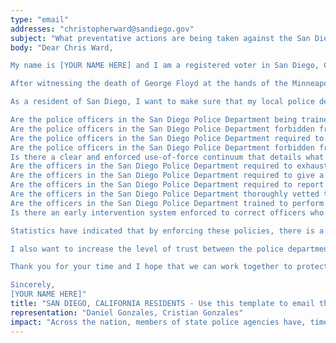 ```yaml
---
type: "email"
addresses: "christopherward@sandiego.gov"
subject: "What preventative actions are being taken against the San Diego Police Department?"
body: "Dear Chris Ward,

My name is [YOUR NAME HERE] and I am a registered voter in San Diego, California. I am writing to you today to ask what you are doing, as the City Council of San Diego, to ensure that your officers are not abusing their power and are held accountable for their actions.

After witnessing the death of George Floyd at the hands of the Minneapolis Police Department, I am left feeling outraged, frustrated, and hurt. The system has failed yet another black man and we are anxiously waiting to see if the officers responsible for his death will face consequences.

As a resident of San Diego, I want to make sure that my local police department is taking the necessary preventative measures to ensure that incidents like this will not occur in the future. So I ask:

Are the police officers in the San Diego Police Department being trained to de-escalate altercations by using peaceful conflict resolution strategies?
Are the police officers in the San Diego Police Department forbidden from using carotid restraints (chokeholds, strangleholds, etc.) and hog-tying methods? Furthermore, are they forbidden from transporting civilians in uncomfortable positions, such as face down in a vehicle?
Are the police officers in the San Diego Police Department required to intervene if they witness another officer using excessive force? Will officers be reprimanded if they fail to intervene?
Are the police officers in the San Diego Police Department forbidden from shooting at moving vehicles?
Is there a clear and enforced use-of-force continuum that details what weapons and force are acceptable in a wide variety of civilian-police interactions?
Are the officers in the San Diego Police Department required to exhaust every other possible option before using excessive force?
Are the officers in the San Diego Police Department required to give a verbal warning to civilians before drawing their weapon or using excessive force?
Are the officers in the San Diego Police Department required to report each time they threaten to or use force on civilians?
Are the officers in the San Diego Police Department thoroughly vetted to ensure that they do not have a history with abuse, racism, xenophobia, homophobia / transphobia, or discrimination?
Are the officers in the San Diego Police Department trained to perform and seek necessary medical action after using excessive force?
Is there an early intervention system enforced to correct officers who use excessive force? Additionally, how many complaints does an officer have to receive before they are reprimanded? Before they are terminated? More than three complaints are unacceptable.

Statistics have indicated that by enforcing these policies, there is a significant decrease in civilian complaints and injury due to excessive force. If any of the policies are not currently in place, then what is being done to ensure that they are going to be enforced in the near future? What can I do, as a concerned citizen, to set these policies in motion?

I also want to increase the level of trust between the police department and the community. To establish trust, there has to be transparency. I would like to see the San Diego Police Department collect and report data on civilian deaths that occurred in custody and as a result of an officer’s use of excessive force. The data should be broken down by demographics and should showcase the race, gender, sexuality, and religion of the civilians. Allowing the public access to this information will show us where we, as a community, fall short.

Thank you for your time and I hope that we can work together to protect the San Diego community. I refuse to let the next hashtag come from here.

Sincerely,
[YOUR NAME HERE]"
title: "SAN DIEGO, CALIFORNIA RESIDENTS - Use this template to email the City Council of San Diego to quiz them on what preventive actions are being taken to protect against police brutality from the San Diego Police Department."
representation: "Daniel Gonzales, Cristian Gonzales"
impact: "Across the nation, members of state police agencies have, time and time again, abused their power and have killed black Americans in a horrific manner, devoid of any lawfulness. Our nation has observed the cruel and evil killings of George Floyd, Breonna Taylor, Eric Garner, Ahmed Aubrey, and countless others of black Americans. Email the City Council for the city of San Diego and press the question--are you, Chris Ward, taking any preventative actions to ensure that such acts of cruelty against African Americans don't happen as a consequence of policing with racist motives?"
---
```


